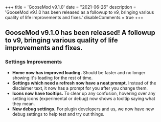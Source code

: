 +++
title = 'GooseMod v9.1.0'
date = "2021-06-26"
description = 'GooseMod v9.1.0 has been released as a followup to v9, bringing various quality of life improvements and fixes.'
disableComments = true
+++

## **GooseMod v9.1.0** has been released! A followup to v9, bringing various quality of life improvements and fixes. 

### Settings Improvements

- **Home now has improved loading.** Should be faster and no longer showing it's loading for the rest of time.
- **Settings which need a refresh now have a neat prompt.** Instead of the disclaimer text, it now has a prompt for you after you change them.
- **Icons now have tooltips.** To clear up any confusion, hovering over any setting icons (experimental or debug) now shows a tooltip saying what they mean.
- **New debug settings.** For plugin developers and us, we now have new debug settings to help test and try out things.